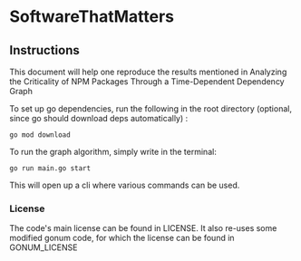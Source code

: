 # SoftwareThatMatters

## Instructions
This document will help one reproduce the results mentioned in Analyzing the Criticality of NPM Packages Through a Time-Dependent Dependency Graph

To set up go dependencies, run the following in the root directory (optional, since go should download deps automatically) :
```
go mod download
```

To run the graph algorithm, simply write in the terminal:
```
go run main.go start
```
This will open up a cli where various commands can be used.

### License
The code's main license can be found in LICENSE.
It also re-uses some modified gonum code, for which the license can be found in GONUM_LICENSE